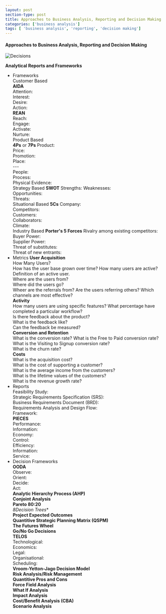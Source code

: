 ```yaml
---
layout: post
section-type: post
title: Approaches to Business Analysis, Reporting and Decision Making
categories: ['business analysis']
tags: [ 'business analysis', 'reporting', 'decision making']
---
```



#### Approaches to Business Analysis, Reporting and Decision Making

![Decisions](/img/decisions.png "Decision Making")

**Analytical Reports and Frameworks**  
- Frameworks   
	Customer Based  
		**AIDA**  
			Attention:  
			Interest:  
			Desire:  
			Action:  
		**REAN**  
			Reach:  
			Engage:  
			Activate:  
			Nurture:  
	Product Based  
		**4Ps** or **7Ps**
			Product:  
			Price:  
			Promotion:  
			Place:  
			---  
			People:  
			Process:  
			Physical Evidence:  
	Strategy Based
		**SWOT**
			Strengths:
			Weaknesses:  
			Opportunities:  
			Threats:  
	Situational Based
		**5Cs**
			Company:  
			Competitors:  
			Customers:  
			Collaborators:  
			Climate:  
	Industry Based
		**Porter's 5 Forces**
			Rivalry among existing competitors:  
			Buyer Power:  
			Supplier Power:  
			Threat of substitutes:  
			Threat of new entrants:  
- Metrics
	**User Acquisition**  
		How Many Users?  
		How has the user base grown over time?
		How many users are active?  
		Definition of an active user.  
		Where are the users from?  
		Where did the users go?  
		Wheer are the referrals from?
		Are the users referring others?
		Which channels are most effective?  
	**Activity**  
		How many users are using specific features?
		What percentage have completed a particular workflow?  
		Is there feedback about the product?  
		What is the feedback like?  
		Can the feedback be measured?  
	**Conversion and Retention**  
		What is the conversion rate?
		What is the Free to Paid conversion rate?
		What is the Visiting to Signup conversion rate?  
		What is the churn rate?  
	**Costs**  
		What is the acquisition cost?  
		What is the cost of supporting a customer?  
		What is the average income from the customers?  
		What is the lifetime values of the customers?  
		What is the revenue growth rate?  
- Reports  
	Feasibility Study:  
	Strategic Requirements Specification (SRS):  
	Business Requirements Document (BRD):  
	Requirements Analysis and Design Flow:  
	Framework:  
		**PIECES**  
			Performance:  
			Information:  
			Economy:  
			Control:  
			Efficiency:  
			Information:  
			Service:  
- Decision Frameworks  
	**OODA**  
		Observe:  
		Orient:  
		Decide:  
		Act:  
	**Analytic Hierarchy Process (AHP)**  
	**Conjoint Analysis**  
	**Pareto 80:20**  
	*8Decision Trees**  
	**Project Expected Outcomes**  
	**Quantitive Strategic Planning Matrix (QSPM)**  
	**The Futures Wheel**  
	**Go/No Go Decisions**  
	**TELOS**  
		Technological:  
		Economics:  
		Legal:  
		Organisational:  
		Scheduling:  
	**Vroom-Yetton-Jago Decision Model**  
	**Risk Analysis/Risk Management**  
	**Quantitive Pros and Cons**  
	**Force Field Analysis**  
	**What If Analysis**  
	**Impact Analysis**  
	**Cost/Benefit Analysis (CBA)**  
	**Scenario Analysis**  


